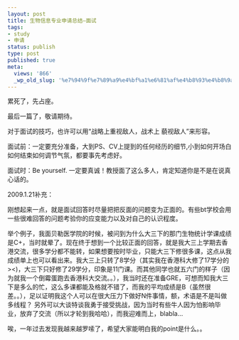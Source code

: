 ```yaml
---
layout: post
title: 生物信息专业申请总结–面试
tags:
- study
- 申请
status: publish
type: post
published: true
meta:
  views: '866'
  _wp_old_slug: '%e7%94%9f%e7%89%a9%e4%bf%a1%e6%81%af%e4%b8%93%e4%b8%9a%e7%94%b3%e8%af%b7%e6%80%bb%e7%bb%93-%e9%9d%a2%e8%af%95'
---
```

累死了，先占座。

最后一篇了，敬请期待。

对于面试的技巧，也许可以用“战略上重视敌人，战术上 藐视敌人”来形容。

面试前：一定要充分准备，大到PS、CV上提到的任何经历的细节,小到如何开场白如何结束如何调节气氛，都要事先考虑好。

面试时：Be yourself. 一定要真诚！教授面了这么多人，肯定知道你是不是在说真心话的。

2009.1.21补充：

刚想起来一点，就是面试回答时尽量把把反面的问题变为正面的。有些bt学校会用一些很难回答的问题考验你的应变能力以及对自己的认识程度。

举个例子，我面贝勒医学院的时候，被问到为什么大三下的那门生物统计学课成绩是C+，当时就晕了。现在终于想到一个比较正面的回答，就是我大三上学期去香港交流，很多学分都不能转，如果想要按时毕业，只能大三下修很多课，这点从我成绩单上也可以看出来。我大三上只转了8学分（其实我在香港科大修了17学分的&gt;&lt;)，大三下只好修了29学分，印象是11门课。而其他同学也就五六门的样子（因为就我一个倒霉蛋跑去香港科大交流。。），我当时还在准备GRE，可想而知我大三下是多么的忙，这么多课都能及格就不错了，而我的平均成绩是B（虽然很差。。），足以证明我这个人可以在很大压力下做好N件事情，额，术语是不是叫做多线程？ 另外可以大谈特谈我勇于接受挑战，因为当时有些牛人因为怕影响毕业，放弃了交流（所以才轮到我哈哈），而我迎难而上，blabla...

唉，一年过去发现我越来越罗嗦了，希望大家能明白我的point是什么。。
